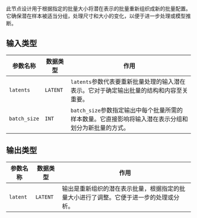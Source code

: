 
此节点设计用于根据指定的批量大小将潜在表示的批量重新组织成新的批量配置。它确保潜在样本被适当分组，处理尺寸和大小的变化，以便于进一步处理或模型推断。

## 输入类型

| 参数名称 | 数据类型 | 作用 |
| --- | --- | --- |
| `latents` | `LATENT` | `latents`参数代表要重新批量处理的输入潜在表示。它对于确定输出批量的结构和内容至关重要。 |
| `batch_size` | `INT` | `batch_size`参数指定输出中每个批量所需的样本数量。它直接影响将输入潜在表示分组和划分为新批量的方式。 |

## 输出类型

| 参数名称 | 数据类型 | 作用 |
| --- | --- | --- |
| `latent` | `LATENT` | 输出是重新组织的潜在表示批量，根据指定的批量大小进行了调整。它便于进一步的处理或分析。 |
